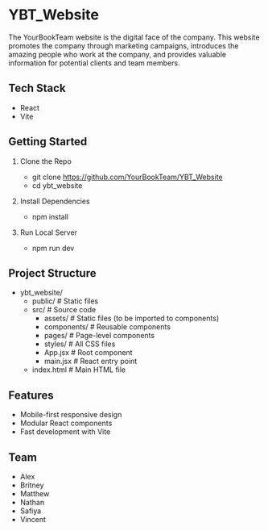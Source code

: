 # YBT_Website
The YourBookTeam website is the digital face of the company. This website promotes the company through marketing campaigns, introduces the amazing people who work at the company, and provides valuable information for potential clients and team members.

## Tech Stack
- React
- Vite

## Getting Started

1. Clone the Repo
    - git clone https://github.com/YourBookTeam/YBT_Website
    - cd ybt_website

2. Install Dependencies
    - npm install

3. Run Local Server
    - npm run dev

## Project Structure

- ybt_website/
    - public/             # Static files
    - src/                # Source code
        - assets/         # Static files (to be imported to components)
        - components/     # Reusable components
        - pages/          # Page-level components
        - styles/         # All CSS files
        - App.jsx         # Root component
        - main.jsx        # React entry point
    - index.html          # Main HTML file



## Features
- Mobile-first responsive design
- Modular React components
- Fast development with Vite

## Team
- Alex
- Britney
- Matthew
- Nathan
- Safiya
- Vincent